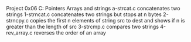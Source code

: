 Project 0x06 C: Pointers Arrays and strings
a-strcat.c concatenates two strings
1-strncat.c concatenates two strings but stops at n bytes
2-strncpy.c copies the first n elements of string src to dest and shows if n is greater than the length of src
3-strcmp.c compares two strings
4-rev_array.c reverses the order of an array
